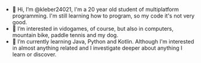 - 👋 Hi, I’m @kleber24021, I'm a 20 year old student of multiplatform programming. I'm still learning how to program, so my code it's not very good.
- 👀 I’m interested in vidogames, of course, but also in computers, mountain bike, paddle tennis and my dog.
- 🌱 I’m currently learning Java, Python and Kotlin. Although I'm interested in almost anything related and I investigate deeper about anything I learn or discover.

<!---
kleber24021/kleber24021 is a ✨ special ✨ repository because its `README.md` (this file) appears on your GitHub profile.
You can click the Preview link to take a look at your changes.
--->
